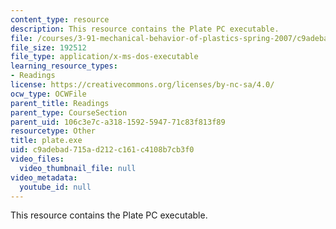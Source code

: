 ```yaml
---
content_type: resource
description: This resource contains the Plate PC executable.
file: /courses/3-91-mechanical-behavior-of-plastics-spring-2007/c9adebad715ad212c161c4108b7cb3f0_plate.exe
file_size: 192512
file_type: application/x-ms-dos-executable
learning_resource_types:
- Readings
license: https://creativecommons.org/licenses/by-nc-sa/4.0/
ocw_type: OCWFile
parent_title: Readings
parent_type: CourseSection
parent_uid: 106c3e7c-a318-1592-5947-71c83f813f89
resourcetype: Other
title: plate.exe
uid: c9adebad-715a-d212-c161-c4108b7cb3f0
video_files:
  video_thumbnail_file: null
video_metadata:
  youtube_id: null
---
```

This resource contains the Plate PC executable.